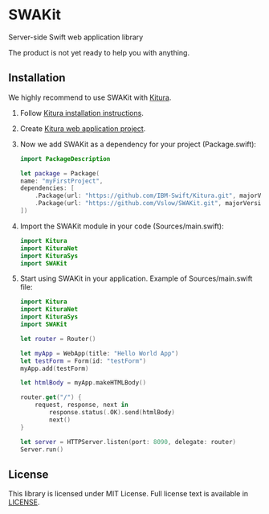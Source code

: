 # SWAKit
Server-side Swift web application library

The product is not yet ready to help you with anything.

## Installation

We highly recommend to use SWAKit with [Kitura](https://github.com/IBM-Swift/Kitura).

1. Follow [Kitura installation instructions](https://github.com/IBM-Swift/Kitura#swift-version).
2. Create [Kitura web application project](https://github.com/IBM-Swift/Kitura#developing-kitura-applications).
3. Now we add SWAKit as a dependency for your project (Package.swift):
    
    ```swift
    import PackageDescription

    let package = Package(
    name: "myFirstProject",
    dependencies: [
        .Package(url: "https://github.com/IBM-Swift/Kitura.git", majorVersion: 0, minor: 13)
        .Package(url: "https://github.com/Vslow/SWAKit.git", majorVersion: 0, minor: 0)
    ])
    ```
4. Import the SWAKit module in your code (Sources/main.swift):
    
    ```swift
    import Kitura
    import KituraNet
    import KituraSys
    import SWAKit
    ```
5. Start using SWAKit in your application. Example of Sources/main.swift file:

    ```swift
    import Kitura
    import KituraNet
    import KituraSys
    import SWAKit

    let router = Router()

    let myApp = WebApp(title: "Hello World App")
    let testForm = Form(id: "testForm")
    myApp.add(testForm)

    let htmlBody = myApp.makeHTMLBody()

    router.get("/") {
        request, response, next in
            response.status(.OK).send(htmlBody)
            next()
    }

    let server = HTTPServer.listen(port: 8090, delegate: router)
    Server.run()
    ```

## License

This library is licensed under MIT License. Full license text is available in [LICENSE](LICENSE).